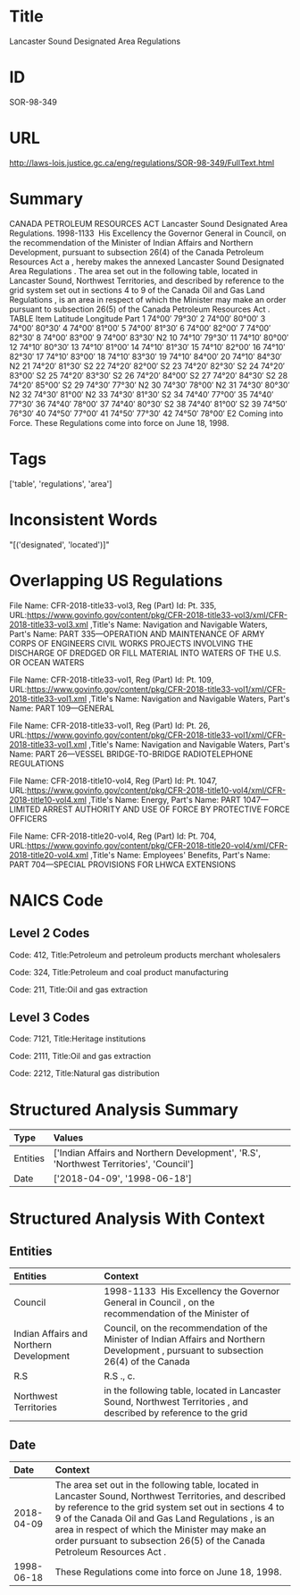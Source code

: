# Title
Lancaster Sound Designated Area Regulations


# ID
SOR-98-349

# URL
http://laws-lois.justice.gc.ca/eng/regulations/SOR-98-349/FullText.html


# Summary
CANADA PETROLEUM RESOURCES ACT Lancaster Sound Designated Area Regulations.
1998-1133  His Excellency the Governor General in Council, on the recommendation of the Minister of Indian Affairs and Northern Development, pursuant to subsection 26(4) of the  Canada Petroleum Resources Act a , hereby makes the annexed  Lancaster Sound Designated Area Regulations .
The area set out in the following table, located in Lancaster Sound, Northwest Territories, and described by reference to the grid system set out in sections 4 to 9 of the  Canada Oil and Gas Land Regulations , is an area in respect of which the Minister may make an order pursuant to subsection 26(5) of the  Canada Petroleum Resources Act .
TABLE Item Latitude Longitude Part 1 74°00′ 79°30′ 2 74°00′ 80°00′ 3 74°00′ 80°30′ 4 74°00′ 81°00′ 5 74°00′ 81°30′ 6 74°00′ 82°00′ 7 74°00′ 82°30′ 8 74°00′ 83°00′ 9 74°00′ 83°30′ N2 10 74°10′ 79°30′ 11 74°10′ 80°00′ 12 74°10′ 80°30′ 13 74°10′ 81°00′ 14 74°10′ 81°30′ 15 74°10′ 82°00′ 16 74°10′ 82°30′ 17 74°10′ 83°00′ 18 74°10′ 83°30′ 19 74°10′ 84°00′ 20 74°10′ 84°30′ N2 21 74°20′ 81°30′ S2 22 74°20′ 82°00′ S2 23 74°20′ 82°30′ S2 24 74°20′ 83°00′ S2 25 74°20′ 83°30′ S2 26 74°20′ 84°00′ S2 27 74°20′ 84°30′ S2 28 74°20′ 85°00′ S2 29 74°30′ 77°30′ N2 30 74°30′ 78°00′ N2 31 74°30′ 80°30′ N2 32 74°30′ 81°00′ N2 33 74°30′ 81°30′ S2 34 74°40′ 77°00′ 35 74°40′ 77°30′ 36 74°40′ 78°00′ 37 74°40′ 80°30′ S2 38 74°40′ 81°00′ S2 39 74°50′ 76°30′ 40 74°50′ 77°00′ 41 74°50′ 77°30′ 42 74°50′ 78°00′ E2 Coming into Force.
These Regulations come into force on June 18, 1998.


# Tags
['table', 'regulations', 'area']


# Inconsistent Words
"[('designated', 'located')]"


# Overlapping US Regulations
File Name: CFR-2018-title33-vol3, Reg (Part) Id: Pt. 335, URL:https://www.govinfo.gov/content/pkg/CFR-2018-title33-vol3/xml/CFR-2018-title33-vol3.xml
,Title's Name: Navigation and Navigable Waters, Part's Name: PART 335—OPERATION AND MAINTENANCE OF ARMY CORPS OF ENGINEERS CIVIL WORKS PROJECTS INVOLVING THE DISCHARGE OF DREDGED OR FILL MATERIAL INTO WATERS OF THE U.S. OR OCEAN WATERS

File Name: CFR-2018-title33-vol1, Reg (Part) Id: Pt. 109, URL:https://www.govinfo.gov/content/pkg/CFR-2018-title33-vol1/xml/CFR-2018-title33-vol1.xml
,Title's Name: Navigation and Navigable Waters, Part's Name: PART 109—GENERAL

File Name: CFR-2018-title33-vol1, Reg (Part) Id: Pt. 26, URL:https://www.govinfo.gov/content/pkg/CFR-2018-title33-vol1/xml/CFR-2018-title33-vol1.xml
,Title's Name: Navigation and Navigable Waters, Part's Name: PART 26—VESSEL BRIDGE-TO-BRIDGE RADIOTELEPHONE REGULATIONS

File Name: CFR-2018-title10-vol4, Reg (Part) Id: Pt. 1047, URL:https://www.govinfo.gov/content/pkg/CFR-2018-title10-vol4/xml/CFR-2018-title10-vol4.xml
,Title's Name: Energy, Part's Name: PART 1047—LIMITED ARREST AUTHORITY AND USE OF FORCE BY PROTECTIVE FORCE OFFICERS

File Name: CFR-2018-title20-vol4, Reg (Part) Id: Pt. 704, URL:https://www.govinfo.gov/content/pkg/CFR-2018-title20-vol4/xml/CFR-2018-title20-vol4.xml
,Title's Name: Employees' Benefits, Part's Name: PART 704—SPECIAL PROVISIONS FOR LHWCA EXTENSIONS




# NAICS Code
## Level 2 Codes
Code: 412, Title:Petroleum and petroleum products merchant wholesalers

Code: 324, Title:Petroleum and coal product manufacturing

Code: 211, Title:Oil and gas extraction




## Level 3 Codes
Code: 7121, Title:Heritage institutions

Code: 2111, Title:Oil and gas extraction

Code: 2212, Title:Natural gas distribution







# Structured Analysis Summary
| Type     | Values                                                                                 |
|:---------|:---------------------------------------------------------------------------------------|
| Entities | ['Indian Affairs and Northern Development', 'R.S', 'Northwest Territories', 'Council'] |
| Date     | ['2018-04-09', '1998-06-18']                                                           |


# Structured Analysis With Context
 


## Entities
| Entities                                | Context                                                                                                                                |
|:----------------------------------------|:---------------------------------------------------------------------------------------------------------------------------------------|
| Council                                 | 1998-1133  His Excellency the Governor General in  Council , on the recommendation of the Minister of                                  |
| Indian Affairs and Northern Development | Council, on the recommendation of the Minister of Indian Affairs and Northern Development , pursuant to subsection 26(4) of the Canada |
| R.S                                     | R.S ., c.                                                                                                                              |
| Northwest Territories                   | in the following table, located in Lancaster Sound, Northwest Territories , and described by reference to the grid                     |


## Date
| Date       | Context                                                                                                                                                                                                                                                                                                                                                |
|:-----------|:-------------------------------------------------------------------------------------------------------------------------------------------------------------------------------------------------------------------------------------------------------------------------------------------------------------------------------------------------------|
| 2018-04-09 | The area set out in the following table, located in Lancaster Sound, Northwest Territories, and described by reference to the grid system set out in sections 4 to 9 of the  Canada Oil and Gas Land Regulations , is an area in respect of which the Minister may make an order pursuant to subsection 26(5) of the  Canada Petroleum Resources Act . |
| 1998-06-18 | These Regulations come into force on June 18, 1998.                                                                                                                                                                                                                                                                                                    |


